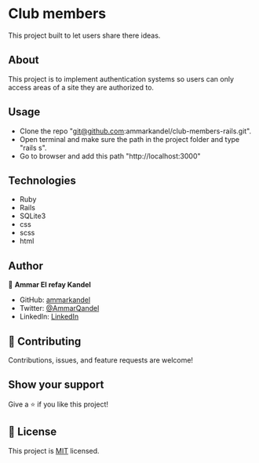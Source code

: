 # Club members

This project built to let users share there ideas.

## About

This project is to implement authentication systems so users can only access areas of a site they are authorized to.

## Usage

- Clone the repo "git@github.com:ammarkandel/club-members-rails.git".
- Open terminal and make sure the path in the project folder and type "rails s".
- Go to browser and add this path "http://localhost:3000"

## Technologies

- Ruby
- Rails
- SQLite3
- css
- scss
- html

## Author

👤 **Ammar El refay Kandel**

- GitHub: [ammarkandel](https://github.com/ammarkandel)
- Twitter: [@AmmarQandel](https://twitter.com/AmmarQandel)
- LinkedIn: [LinkedIn](https://www.linkedin.com/in/ammar-kandel-7b4100193/)

## 🤝 Contributing

Contributions, issues, and feature requests are welcome!

## Show your support

Give a ⭐️ if you like this project!

## 📝 License

This project is [MIT](LICENSE) licensed.
